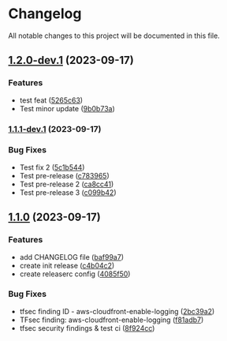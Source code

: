 # Changelog

All notable changes to this project will be documented in this file.

## [1.2.0-dev.1](https://github.com/DenysHalkin/chapter-infra/compare/v1.1.1-dev.1...v1.2.0-dev.1) (2023-09-17)


### Features

* test feat ([5265c63](https://github.com/DenysHalkin/chapter-infra/commit/5265c635899c3bdc27a74a4a244940c90e4ce8ae))
* Test minor update ([9b0b73a](https://github.com/DenysHalkin/chapter-infra/commit/9b0b73a2df1201a4580f05e60815d9b240ac1a18))

### [1.1.1-dev.1](https://github.com/DenysHalkin/chapter-infra/compare/v1.1.0...v1.1.1-dev.1) (2023-09-17)


### Bug Fixes

* Test fix 2 ([5c1b544](https://github.com/DenysHalkin/chapter-infra/commit/5c1b5443cbdc42ffd82cb19886f6f90d98acbd6f))
* Test pre-release ([c783965](https://github.com/DenysHalkin/chapter-infra/commit/c783965714826e8dc764f4d4388a2c8bed61fe63))
* Test pre-release 2 ([ca8cc41](https://github.com/DenysHalkin/chapter-infra/commit/ca8cc416f1a7d0f0ab19e729d73001eb7307ebba))
* Test pre-release 3 ([c099b42](https://github.com/DenysHalkin/chapter-infra/commit/c099b42dcdf2498c3db886984b7081a9166c1b28))

## [1.1.0](https://github.com/DenysHalkin/chapter-infra/compare/v1.0.0...v1.1.0) (2023-09-17)


### Features

* add CHANGELOG file ([baf99a7](https://github.com/DenysHalkin/chapter-infra/commit/baf99a7004ff4abc666cc1ee3e13ff03706098f2))
* create init release ([c4b04c2](https://github.com/DenysHalkin/chapter-infra/commit/c4b04c22a1d3da91faf62411e395d0ad39ee8da4))
* create releaserc config ([4085f50](https://github.com/DenysHalkin/chapter-infra/commit/4085f50a13e85e0059f8f67c7c9f8681ca360ee6))


### Bug Fixes

* tfsec finding ID - aws-cloudfront-enable-logging ([2bc39a2](https://github.com/DenysHalkin/chapter-infra/commit/2bc39a270196af1d7feaa508aac8e2bb126eab5a))
* TFsec finding: aws-cloudfront-enable-logging ([f81adb7](https://github.com/DenysHalkin/chapter-infra/commit/f81adb7fd6e91928bc39ef704b60785b320299fb))
* tfsec security findings & test ci ([8f924cc](https://github.com/DenysHalkin/chapter-infra/commit/8f924ccdb49ffbd4718fe4e18305295b58f862b9))
